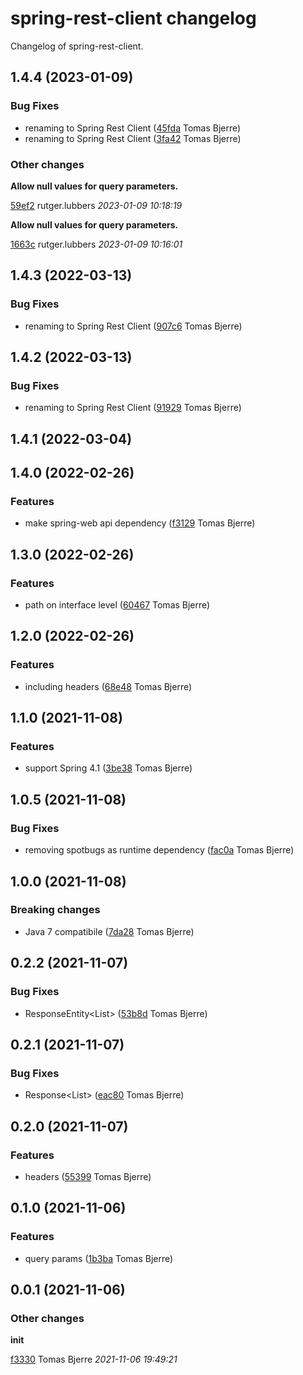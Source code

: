 # spring-rest-client changelog

Changelog of spring-rest-client.

## 1.4.4 (2023-01-09)

### Bug Fixes

-  renaming to Spring Rest Client ([45fda](https://github.com/tomasbjerre/spring-rest-client/commit/45fdab63957e7c4) Tomas Bjerre)  
-  renaming to Spring Rest Client ([3fa42](https://github.com/tomasbjerre/spring-rest-client/commit/3fa422044a905c9) Tomas Bjerre)  

### Other changes

**Allow null values for query parameters.**


[59ef2](https://github.com/tomasbjerre/spring-rest-client/commit/59ef28411c78d41) rutger.lubbers *2023-01-09 10:18:19*

**Allow null values for query parameters.**


[1663c](https://github.com/tomasbjerre/spring-rest-client/commit/1663c2517725ee7) rutger.lubbers *2023-01-09 10:16:01*


## 1.4.3 (2022-03-13)

### Bug Fixes

-  renaming to Spring Rest Client ([907c6](https://github.com/tomasbjerre/spring-rest-client/commit/907c66542f9af28) Tomas Bjerre)  

## 1.4.2 (2022-03-13)

### Bug Fixes

-  renaming to Spring Rest Client ([91929](https://github.com/tomasbjerre/spring-rest-client/commit/91929d7105c4267) Tomas Bjerre)  

## 1.4.1 (2022-03-04)

## 1.4.0 (2022-02-26)

### Features

-  make spring-web api dependency ([f3129](https://github.com/tomasbjerre/spring-rest-client/commit/f31297bd0fc1522) Tomas Bjerre)  

## 1.3.0 (2022-02-26)

### Features

-  path on interface level ([60467](https://github.com/tomasbjerre/spring-rest-client/commit/60467b717d9a9c0) Tomas Bjerre)  

## 1.2.0 (2022-02-26)

### Features

-  including headers ([68e48](https://github.com/tomasbjerre/spring-rest-client/commit/68e482b982a3a4b) Tomas Bjerre)  

## 1.1.0 (2021-11-08)

### Features

-  support Spring 4.1 ([3be38](https://github.com/tomasbjerre/spring-rest-client/commit/3be3880dd00abe7) Tomas Bjerre)  

## 1.0.5 (2021-11-08)

### Bug Fixes

-  removing spotbugs as runtime dependency ([fac0a](https://github.com/tomasbjerre/spring-rest-client/commit/fac0a0056cebf4e) Tomas Bjerre)  

## 1.0.0 (2021-11-08)

### Breaking changes

-  Java 7 compatibile ([7da28](https://github.com/tomasbjerre/spring-rest-client/commit/7da28b3ece2c3a8) Tomas Bjerre)  

## 0.2.2 (2021-11-07)

### Bug Fixes

-  ResponseEntity<List<X>> ([53b8d](https://github.com/tomasbjerre/spring-rest-client/commit/53b8d19615a89d1) Tomas Bjerre)  

## 0.2.1 (2021-11-07)

### Bug Fixes

-  Response<List<X>> ([eac80](https://github.com/tomasbjerre/spring-rest-client/commit/eac80b520f40f0c) Tomas Bjerre)  

## 0.2.0 (2021-11-07)

### Features

-  headers ([55399](https://github.com/tomasbjerre/spring-rest-client/commit/55399d586e82eca) Tomas Bjerre)  

## 0.1.0 (2021-11-06)

### Features

-  query params ([1b3ba](https://github.com/tomasbjerre/spring-rest-client/commit/1b3bac7d6fe4044) Tomas Bjerre)  

## 0.0.1 (2021-11-06)

### Other changes

**init**


[f3330](https://github.com/tomasbjerre/spring-rest-client/commit/f3330ade6bcf13f) Tomas Bjerre *2021-11-06 19:49:21*


